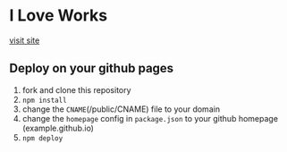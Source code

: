 # I Love Works

[visit site](https://ilove.works)

## Deploy on your github pages

1. fork and clone this repository
2. ```npm install```
3. change the `CNAME`(/public/CNAME) file to your domain
4. change the `homepage` config in `package.json` to your github homepage (example.github.io)
5. `npm deploy`
